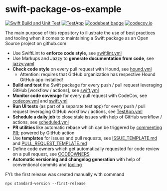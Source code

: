# swift-package-os-example

[![Swift Build and Unit Test](https://github.com/MarcoEidinger/swift-package-os-example//workflows/Swift/badge.svg)](https://github.com/MarcoEidinger/swift-package-os-example/actions) [![TestApp](https://github.com/TeamEidinger/swift-package-os-example/workflows/TestApp/badge.svg)](https://github.com/MarcoEidinger/swift-package-os-example/actions) [![codebeat badge](https://codebeat.co/badges/1cd86e5b-ddff-4f63-ba11-a2341df3dd62)](https://codebeat.co/projects/github-com-marcoeidinger-swift-package-os-example-master) [![codecov.io](https://codecov.io/gh/TeamEidinger/swift-package-os-example/branch/master/graphs/badge.svg)](https://codecov.io/gh/TeamEidinger/swift-package-os-example/branch/master)

The main purpose of this repository to illustrate the use of best practices and tooling when it comes to maintaining a Swift package as an Open Source project on github.com

- Use SwiftLint to **enforce code style**, see [swiftlint.yml](./.swiftlint.yml)
- Use Markups and Jazzy to **generate documentation from code**, see [jazzy.yaml](./.jazzy.yaml)
- **Check code style** on every pull request with Hound, see [hound.yml](./.hound.yml)
  - Attention: requires that GitHub organization has respective Hound GitHub app installed! 
- **Build and test** the Swift package for every push / pull request leveraging GitHub [workflow / actions], see [swift.yml](./.github/workflows/swift.yml)
- **Monitor code coverage** for every pull request with CodeCov, see [codecov.yml](./.codecov.yml) and [swift.yml](./.github/workflows/swift.yml) 
- **Run UI tests** (as part of a separate test app) for every push / pull request leveraging GitHub workflow / actions, see [TestApp.yml](./.github/workflows/TestApp.yml)
- **Schedule a daily job** to close stale issues with help of GitHub workflow / actions, see [scheduled.yml](./.github/workflows/scheduled.yml)
- **PR utilities** like automatic rebase which can be triggered by [commenting PR](https://github.com/cirrus-actions/rebase); powered by GitHub action
- Use **templates** for issues and pull requests, see [ISSUE_TEMPLATE.md](./.github/ISSUE_TEMPLATE.md) and [PULL_REQUEST_TEMPLATE.md](./.github/PULL_REQUEST_TEMPLATE.md) 
- Define code owners which get automatically requested for code review on a pull request, see [CODEOWNERS](./.github/CODEOWNERS)
- **Automatic versioning and changelog generation** with help of conventional commits and [tooling](https://github.com/conventional-changelog/standard-version)

FYI: the first release was created manually with command

```
npx standard-version --first-release
```
